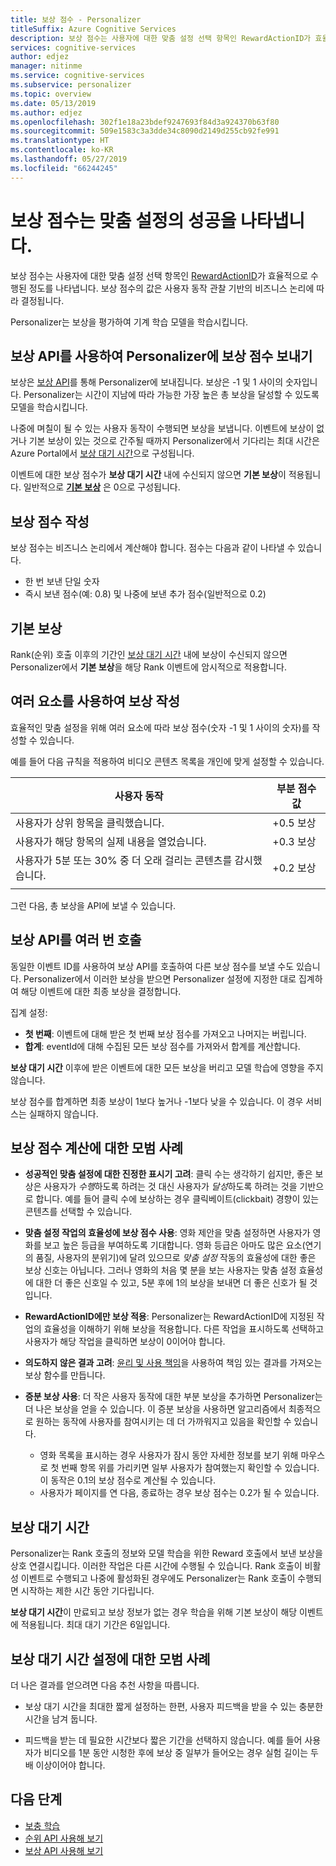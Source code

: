 ```yaml
---
title: 보상 점수 - Personalizer
titleSuffix: Azure Cognitive Services
description: 보상 점수는 사용자에 대한 맞춤 설정 선택 항목인 RewardActionID가 효율적으로 수행된 정도를 나타냅니다. 보상 점수의 값은 사용자 동작 관찰 기반의 비즈니스 논리에 따라 결정됩니다. Personalizer는 보상을 평가하여 기계 학습 모델을 학습시킵니다.
services: cognitive-services
author: edjez
manager: nitinme
ms.service: cognitive-services
ms.subservice: personalizer
ms.topic: overview
ms.date: 05/13/2019
ms.author: edjez
ms.openlocfilehash: 302f1e18a23bdef9247693f84d3a924370b63f80
ms.sourcegitcommit: 509e1583c3a3dde34c8090d2149d255cb92fe991
ms.translationtype: HT
ms.contentlocale: ko-KR
ms.lasthandoff: 05/27/2019
ms.locfileid: "66244245"
---
```

# <a name="reward-scores-indicate-success-of-personalization"></a>보상 점수는 맞춤 설정의 성공을 나타냅니다.

보상 점수는 사용자에 대한 맞춤 설정 선택 항목인 [RewardActionID](https://docs.microsoft.com/rest/api/cognitiveservices/personalizer/rank/rank#response)가 효율적으로 수행된 정도를 나타냅니다. 보상 점수의 값은 사용자 동작 관찰 기반의 비즈니스 논리에 따라 결정됩니다.

Personalizer는 보상을 평가하여 기계 학습 모델을 학습시킵니다. 

## <a name="use-reward-api-to-send-reward-score-to-personalizer"></a>보상 API를 사용하여 Personalizer에 보상 점수 보내기

보상은 [보상 API](https://docs.microsoft.com/rest/api/cognitiveservices/personalizer/events/reward)를 통해 Personalizer에 보내집니다. 보상은 -1 및 1 사이의 숫자입니다. Personalizer는 시간이 지남에 따라 가능한 가장 높은 총 보상을 달성할 수 있도록 모델을 학습시킵니다.

나중에 며칠이 될 수 있는 사용자 동작이 수행되면 보상을 보냅니다. 이벤트에 보상이 없거나 기본 보상이 있는 것으로 간주될 때까지 Personalizer에서 기다리는 최대 시간은 Azure Portal에서 [보상 대기 시간](#reward-wait-time)으로 구성됩니다.

이벤트에 대한 보상 점수가 **보상 대기 시간** 내에 수신되지 않으면 **기본 보상**이 적용됩니다. 일반적으로 **[기본 보상](how-to-settings.md#configure-reward-settings-for-the-feedback-loop-based-on-use-case)** 은 0으로 구성됩니다.

## <a name="composing-reward-scores"></a>보상 점수 작성

보상 점수는 비즈니스 논리에서 계산해야 합니다. 점수는 다음과 같이 나타낼 수 있습니다.

* 한 번 보낸 단일 숫자 
* 즉시 보낸 점수(예: 0.8) 및 나중에 보낸 추가 점수(일반적으로 0.2)

## <a name="default-rewards"></a>기본 보상

Rank(순위) 호출 이후의 기간인 [보상 대기 시간](#reward-wait-time) 내에 보상이 수신되지 않으면 Personalizer에서 **기본 보상**을 해당 Rank 이벤트에 암시적으로 적용합니다.

## <a name="building-up-rewards-with-multiple-factors"></a>여러 요소를 사용하여 보상 작성  

효율적인 맞춤 설정을 위해 여러 요소에 따라 보상 점수(숫자 -1 및 1 사이의 숫자)를 작성할 수 있습니다. 

예를 들어 다음 규칙을 적용하여 비디오 콘텐츠 목록을 개인에 맞게 설정할 수 있습니다.

|사용자 동작|부분 점수 값|
|--|--|
|사용자가 상위 항목을 클릭했습니다.|+0.5 보상|
|사용자가 해당 항목의 실제 내용을 열었습니다.|+0.3 보상|
|사용자가 5분 또는 30% 중 더 오래 걸리는 콘텐츠를 감시했습니다.|+0.2 보상|
|||

그런 다음, 총 보상을 API에 보낼 수 있습니다.

## <a name="calling-the-reward-api-multiple-times"></a>보상 API를 여러 번 호출

동일한 이벤트 ID를 사용하여 보상 API를 호출하여 다른 보상 점수를 보낼 수도 있습니다. Personalizer에서 이러한 보상을 받으면 Personalizer 설정에 지정한 대로 집계하여 해당 이벤트에 대한 최종 보상을 결정합니다.

집계 설정:

*  **첫 번째**: 이벤트에 대해 받은 첫 번째 보상 점수를 가져오고 나머지는 버립니다.
* **합계**: eventId에 대해 수집된 모든 보상 점수를 가져와서 합계를 계산합니다.

**보상 대기 시간** 이후에 받은 이벤트에 대한 모든 보상을 버리고 모델 학습에 영향을 주지 않습니다.

보상 점수를 합계하면 최종 보상이 1보다 높거나 -1보다 낮을 수 있습니다. 이 경우 서비스는 실패하지 않습니다.

<!--
@edjez - is the number ignored if it is outside the acceptable range?
-->

## <a name="best-practices-for-calculating-reward-score"></a>보상 점수 계산에 대한 모범 사례

* **성공적인 맞춤 설정에 대한 진정한 표시기 고려**: 클릭 수는 생각하기 쉽지만, 좋은 보상은 사용자가 *수행*하도록 하려는 것 대신 사용자가 *달성*하도록 하려는 것을 기반으로 합니다.  예를 들어 클릭 수에 보상하는 경우 클릭베이트(clickbait) 경향이 있는 콘텐츠를 선택할 수 있습니다.

* **맞춤 설정 작업의 효율성에 보상 점수 사용**: 영화 제안을 맞춤 설정하면 사용자가 영화를 보고 높은 등급을 부여하도록 기대합니다. 영화 등급은 아마도 많은 요소(연기의 품질, 사용자의 분위기)에 달려 있으므로 *맞춤 설정* 작동의 효율성에 대한 좋은 보상 신호는 아닙니다. 그러나 영화의 처음 몇 분을 보는 사용자는 맞춤 설정 효율성에 대한 더 좋은 신호일 수 있고, 5분 후에 1의 보상을 보내면 더 좋은 신호가 될 것입니다.

* **RewardActionID에만 보상 적용**: Personalizer는 RewardActionID에 지정된 작업의 효율성을 이해하기 위해 보상을 적용합니다. 다른 작업을 표시하도록 선택하고 사용자가 해당 작업을 클릭하면 보상이 0이어야 합니다.

* **의도하지 않은 결과 고려**: [윤리 및 사용 책임](ethics-responsible-use.md)을 사용하여 책임 있는 결과를 가져오는 보상 함수를 만듭니다.

* **증분 보상 사용**: 더 작은 사용자 동작에 대한 부분 보상을 추가하면 Personalizer는 더 나은 보상을 얻을 수 있습니다. 이 증분 보상을 사용하면 알고리즘에서 최종적으로 원하는 동작에 사용자를 참여시키는 데 더 가까워지고 있음을 확인할 수 있습니다.
    * 영화 목록을 표시하는 경우 사용자가 잠시 동안 자세한 정보를 보기 위해 마우스로 첫 번째 항목 위를 가리키면 일부 사용자가 참여했는지 확인할 수 있습니다. 이 동작은 0.1의 보상 점수로 계산될 수 있습니다. 
    * 사용자가 페이지를 연 다음, 종료하는 경우 보상 점수는 0.2가 될 수 있습니다. 

## <a name="reward-wait-time"></a>보상 대기 시간

Personalizer는 Rank 호출의 정보와 모델 학습을 위한 Reward 호출에서 보낸 보상을 상호 연결시킵니다. 이러한 작업은 다른 시간에 수행될 수 있습니다. Rank 호출이 비활성 이벤트로 수행되고 나중에 활성화된 경우에도 Personalizer는 Rank 호출이 수행되면 시작하는 제한 시간 동안 기다립니다.

**보상 대기 시간**이 만료되고 보상 정보가 없는 경우 학습을 위해 기본 보상이 해당 이벤트에 적용됩니다. 최대 대기 기간은 6일입니다.

## <a name="best-practices-for-setting-reward-wait-time"></a>보상 대기 시간 설정에 대한 모범 사례

더 나은 결과를 얻으려면 다음 추천 사항을 따릅니다.

* 보상 대기 시간을 최대한 짧게 설정하는 한편, 사용자 피드백을 받을 수 있는 충분한 시간을 남겨 둡니다. 

<!--@Edjez - storage quota? -->

* 피드백을 받는 데 필요한 시간보다 짧은 기간을 선택하지 않습니다. 예를 들어 사용자가 비디오를 1분 동안 시청한 후에 보상 중 일부가 들어오는 경우 실험 길이는 두 배 이상이어야 합니다.

## <a name="next-steps"></a>다음 단계

* [보충 학습](concepts-reinforcement-learning.md) 
* [순위 API 사용해 보기](https://westus2.dev.cognitive.microsoft.com/docs/services/personalizer-api/operations/Rank/console)
* [보상 API 사용해 보기](https://westus2.dev.cognitive.microsoft.com/docs/services/personalizer-api/operations/Reward)
